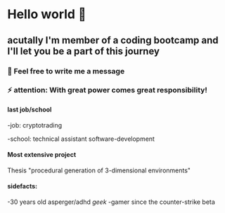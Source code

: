 # Hello world 👋

## acutally I'm member of a coding bootcamp and I'll let you be a part of this journey
### 💬 Feel free to write me a message 
### ⚡ attention: With great power comes great responsibility!

#### last job/school
-job: cryptotrading

-school: technical assistant software-development

#### Most extensive project
Thesis "procedural generation of 3-dimensional environments" 

#### sidefacts: 
-30 years old asperger/adhd _geek_ 
-gamer since the counter-strike beta





<!--
**ChristianMLux/ChristianMLux** is a ✨ _special_ ✨ repository because its `README.md` (this file) appears on your GitHub profile.

Here are some ideas to get you started:

- 🔭 I’m currently working on ...
- 🌱 I’m currently learning ...
- 👯 I’m looking to collaborate on ...
- 🤔 I’m looking for help with ...
- 💬 Ask me about ...
- 📫 How to reach me: ...
- 😄 Pronouns: ...
- ⚡ Fun fact: ...
-->
